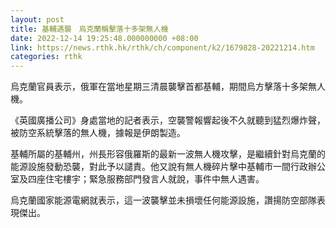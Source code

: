 ```yaml
---
layout: post
title: 基輔遇襲　烏克蘭稱擊落十多架無人機
date: 2022-12-14 19:25:48.000000000 +08:00
link: https://news.rthk.hk/rthk/ch/component/k2/1679828-20221214.htm
categories: rthk
---
```


烏克蘭官員表示，俄軍在當地星期三清晨襲擊首都基輔，期間烏方擊落十多架無人機。

《英國廣播公司》身處當地的記者表示，空襲警報響起後不久就聽到猛烈爆炸聲，被防空系統擊落的無人機，據報是伊朗製造。

基輔所屬的基輔州，州長形容俄羅斯的最新一波無人機攻擊，是繼續針對烏克蘭的能源設施發動恐襲，對此予以譴責。他又說有無人機碎片擊中基輔市一間行政辦公室及四座住宅樓宇；緊急服務部門發言人就說，事件中無人遇害。

烏克蘭國家能源電網就表示，這一波襲擊並未損壞任何能源設施，讚揚防空部隊表現傑出。
